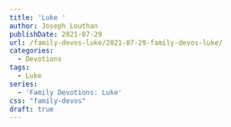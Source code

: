 ```yaml
---
title: 'Luke '
author: Joseph Louthan
publishDate: 2021-07-29
url: /family-devos-luke/2021-07-29-family-devos-luke/
categories:
  - Devotions
tags:
  - Luke
series:
  - 'Family Devotions: Luke'
css: "family-devos"
draft: true
---
```

